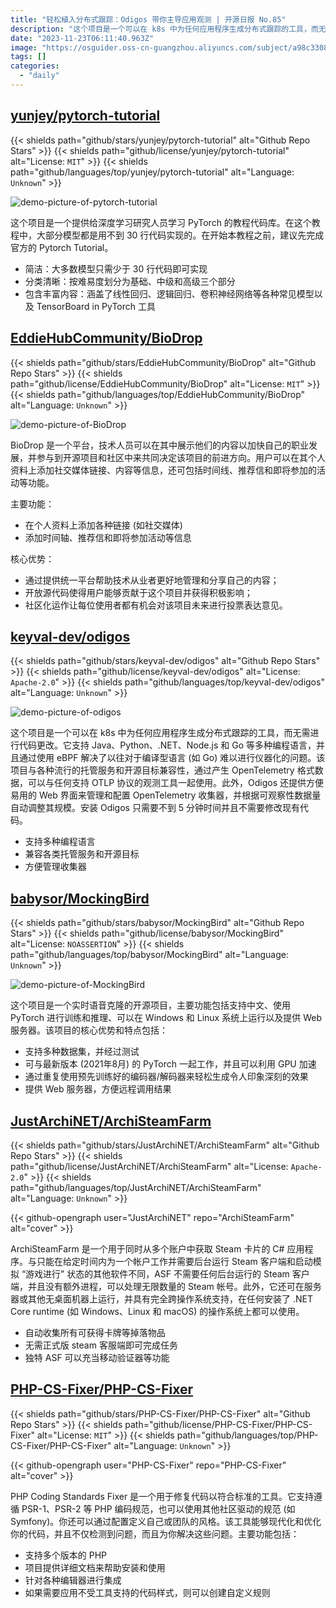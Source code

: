 ```yaml
---
title: "轻松植入分布式跟踪：Odigos 带你主导应用观测 | 开源日报 No.85"
description: "这个项目是一个可以在 k8s 中为任何应用程序生成分布式跟踪的工具，而无需进行代码更改。它支持 Java、Python、.NET、Node.js 和 Go 等多种编程语言，并且通过使用 eBPF 解决了以往对于编译型语言 (如 Go) 难以进行仪器化的问题。"
date: "2023-11-23T06:11:40.963Z"
image: "https://osguider.oss-cn-guangzhou.aliyuncs.com/subject/a98c3308c4829a0b6cbe8ad8d046d949.png"
tags: []
categories:
  - "daily"
---
```


## [yunjey/pytorch-tutorial](https://github.com/yunjey/pytorch-tutorial)

{{< shields path="github/stars/yunjey/pytorch-tutorial" alt="Github Repo Stars" >}} {{< shields path="github/license/yunjey/pytorch-tutorial" alt="License: `MIT`" >}} {{< shields path="github/languages/top/yunjey/pytorch-tutorial" alt="Language: `Unknown`" >}}

![demo-picture-of-pytorch-tutorial](https://picgo-daily.oss-cn-guangzhou.aliyuncs.com/picgo-daily/2023/98cda789efd5b851dd92cdc2db5cfa33.png)

这个项目是一个提供给深度学习研究人员学习 PyTorch 的教程代码库。在这个教程中，大部分模型都是用不到 30 行代码实现的。在开始本教程之前，建议先完成官方的 Pytorch Tutorial。

- 简洁：大多数模型只需少于 30 行代码即可实现
- 分类清晰：按难易度划分为基础、中级和高级三个部分
- 包含丰富内容：涵盖了线性回归、逻辑回归、卷积神经网络等各种常见模型以及 TensorBoard in PyTorch 工具
  
## [EddieHubCommunity/BioDrop](https://github.com/EddieHubCommunity/BioDrop)

{{< shields path="github/stars/EddieHubCommunity/BioDrop" alt="Github Repo Stars" >}} {{< shields path="github/license/EddieHubCommunity/BioDrop" alt="License: `MIT`" >}} {{< shields path="github/languages/top/EddieHubCommunity/BioDrop" alt="Language: `Unknown`" >}}

![demo-picture-of-BioDrop](https://osguider.oss-cn-guangzhou.aliyuncs.com/subject/1f1e45b443ed5e3e6d6f479adee3ecad.png)

BioDrop 是一个平台，技术人员可以在其中展示他们的内容以加快自己的职业发展，并参与到开源项目和社区中来共同决定该项目的前进方向。用户可以在其个人资料上添加社交媒体链接、内容等信息，还可包括时间线、推荐信和即将参加的活动等功能。

主要功能：

- 在个人资料上添加各种链接 (如社交媒体)
- 添加时间轴、推荐信和即将参加活动等信息

核心优势：

- 通过提供统一平台帮助技术从业者更好地管理和分享自己的内容；
- 开放源代码使得用户能够贡献于这个项目并获得积极影响；
- 社区化运作让每位使用者都有机会对该项目未来进行投票表达意见。
  
## [keyval-dev/odigos](https://github.com/keyval-dev/odigos)

{{< shields path="github/stars/keyval-dev/odigos" alt="Github Repo Stars" >}} {{< shields path="github/license/keyval-dev/odigos" alt="License: `Apache-2.0`" >}} {{< shields path="github/languages/top/keyval-dev/odigos" alt="Language: `Unknown`" >}}

![demo-picture-of-odigos](https://osguider.oss-cn-guangzhou.aliyuncs.com/subject/57e1996c44321ac60eac8110e3c5b255.png)

这个项目是一个可以在 k8s 中为任何应用程序生成分布式跟踪的工具，而无需进行代码更改。它支持 Java、Python、.NET、Node.js 和 Go 等多种编程语言，并且通过使用 eBPF 解决了以往对于编译型语言 (如 Go) 难以进行仪器化的问题。该项目与各种流行的托管服务和开源目标兼容性，通过产生 OpenTelemetry 格式数据，可以与任何支持 OTLP 协议的观测工具一起使用。此外，Odigos 还提供方便易用的 Web 界面来管理和配置 OpenTelemetry 收集器，并根据可观察性数据量自动调整其规模。安装 Odigos 只需要不到 5 分钟时间并且不需要修改现有代码。

- 支持多种编程语言
- 兼容各类托管服务和开源目标
- 方便管理收集器
  
## [babysor/MockingBird](https://github.com/babysor/MockingBird)

{{< shields path="github/stars/babysor/MockingBird" alt="Github Repo Stars" >}} {{< shields path="github/license/babysor/MockingBird" alt="License: `NOASSERTION`" >}} {{< shields path="github/languages/top/babysor/MockingBird" alt="Language: `Unknown`" >}}

![demo-picture-of-MockingBird](https://osguider.oss-cn-guangzhou.aliyuncs.com/subject/c7cc7e7f1b293b12e1aa36ac9df19755.png)

这个项目是一个实时语音克隆的开源项目，主要功能包括支持中文、使用 PyTorch 进行训练和推理、可以在 Windows 和 Linux 系统上运行以及提供 Web 服务器。该项目的核心优势和特点包括：

- 支持多种数据集，并经过测试
- 可与最新版本 (2021年8月) 的 PyTorch 一起工作，并且可以利用 GPU 加速
- 通过重复使用预先训练好的编码器/解码器来轻松生成令人印象深刻的效果
- 提供 Web 服务器，方便远程调用结果
  
## [JustArchiNET/ArchiSteamFarm](https://github.com/JustArchiNET/ArchiSteamFarm)

{{< shields path="github/stars/JustArchiNET/ArchiSteamFarm" alt="Github Repo Stars" >}} {{< shields path="github/license/JustArchiNET/ArchiSteamFarm" alt="License: `Apache-2.0`" >}} {{< shields path="github/languages/top/JustArchiNET/ArchiSteamFarm" alt="Language: `Unknown`" >}}

{{< github-opengraph user="JustArchiNET" repo="ArchiSteamFarm" alt="cover" >}}

ArchiSteamFarm 是一个用于同时从多个账户中获取 Steam 卡片的 C# 应用程序。与只能在给定时间内为一个帐户工作并需要后台运行 Steam 客户端和启动模拟 “游戏进行” 状态的其他软件不同，ASF 不需要任何后台运行的 Steam 客户端，并且没有额外进程，可以处理无限数量的 Steam 帐号。此外，它还可在服务器或其他无桌面机器上运行，并具有完全跨操作系统支持，在任何安装了 .NET Core runtime (如 Windows、Linux 和 macOS) 的操作系统上都可以使用。

- 自动收集所有可获得卡牌等掉落物品
- 无需正式版 steam 客服端即可完成任务
- 独特 ASF 可以充当移动验证器等功能
  
## [PHP-CS-Fixer/PHP-CS-Fixer](https://github.com/PHP-CS-Fixer/PHP-CS-Fixer)

{{< shields path="github/stars/PHP-CS-Fixer/PHP-CS-Fixer" alt="Github Repo Stars" >}} {{< shields path="github/license/PHP-CS-Fixer/PHP-CS-Fixer" alt="License: `MIT`" >}} {{< shields path="github/languages/top/PHP-CS-Fixer/PHP-CS-Fixer" alt="Language: `Unknown`" >}}

{{< github-opengraph user="PHP-CS-Fixer" repo="PHP-CS-Fixer" alt="cover" >}}

PHP Coding Standards Fixer 是一个用于修复代码以符合标准的工具。它支持遵循 PSR-1、PSR-2 等 PHP 编码规范，也可以使用其他社区驱动的规范 (如 Symfony)。你还可以通过配置定义自己或团队的风格。该工具能够现代化和优化你的代码，并且不仅检测到问题，而且为你解决这些问题。主要功能包括：

- 支持多个版本的 PHP
- 项目提供详细文档来帮助安装和使用
- 针对各种编辑器进行集成
- 如果需要应用不受工具支持的代码样式，则可以创建自定义规则
  